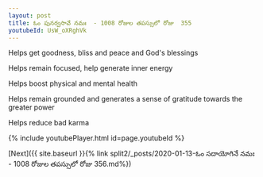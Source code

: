 ```yaml
---
layout: post
title: ఓం పునర్వసావే నమః  - 1008 రోజుల తపస్సులో రోజు  355
youtubeId: UsW_oXRghVk
---
```

 
 
Helps get goodness, bliss and peace and God's blessings
 
Helps remain focused, help generate inner energy 
 
Helps boost physical and mental health 
 
Helps remain grounded and generates a sense of gratitude towards the greater power 
 
Helps reduce bad karma
 
 
 
 


{% include youtubePlayer.html id=page.youtubeId %}
 
[Next]({{ site.baseurl }}{% link  split2/_posts/2020-01-13-ఓం సదాయోగినే నమః  - 1008 రోజుల తపస్సులో రోజు  356.md%})
 
